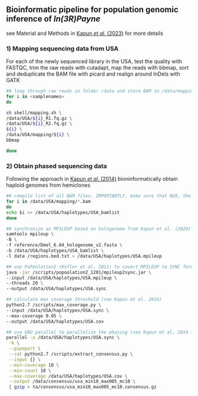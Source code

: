 ## Bioinformatic pipeline for population genomic inference of _In(3R)Payne_

see Material and Methods in [Kapun _et al._ (2023)]() for more details

### 1) Mapping sequencing data from USA

For each of the newly sequenced library in the USA, test the quality with FASTQC, trim the raw reads with cutadapt, map the reads with bbmap, sort and deduplicate the BAM file with picard and realign around InDels with GATK

```bash
## loop through raw reads in folder /data and store BAM in /data/mapping
for i in <samplenames>
do

sh shell/mapping.sh \
/data/USA/${i}_R1.fq.gz	\
/data/USA/${i}_R2.fq.gz	\	
${i} \
/data/USA/mapping/${i} \
bbmap

done 
```

### 2) Obtain phased sequencing data 

Following the approach in [Kapun _et al._ (2014)]() bioninformatically obtain haploid genomes from hemiclones

```bash
## compile list of all BAM files. IMPORTANTLY, make sure that NG9, the reference strain is in the first row. 
for i in /data/USA/mapping/*.bam
do
echo $i >> /data/USA/haplotypes/USA_bamlist
done 

## synchronize as MPILEUP based on hologenome from Kapun et al. (2020) only including 3L and 3R
samtools mpileup \
-B \
-f reference/Dmel_6.04_hologenome_v2.fasta \
-b /data/USA/haplotypes/USA_bamlist \
-l data /regions.bed.txt > /data/USA/haplotypes/USA.mpileup

## use PoPoolation2 (Kofler et al. 2011) to covert MPILEUP to SYNC format
java -jar /scripts/popoolation2_1201/mpileup2sync.jar \
--input /data/USA/haplotypes/USA.mpileup \
--threads 20 \
--output /data/USA/haplotypes/USA.sync

## calculate max coverage threshold (see Kapun et al. 2014)
python2.7 /scripts/max_coverage.py \
--input /data/USA/haplotypes/USA.sync \
--max-coverage 0.05 \
--output /data/USA/haplotypes/USA.cov

## use GNU parallel to parallelize the phasing (see Kapun et al. 2014 for details)
parallel -a /data/USA/haplotypes/USA.sync \
 -k \
 --pipepart \
 --cat python2.7 /scripts/extract_consensus.py \
 --input {} \
 --min-coverage 10 \
 --min-count 10 \
 --max-coverage /data/USA/haplotypes/USA.cov \
 --output /data/consensus/usa_min10_max005_mc10 \
 | gzip > ta/consensus/usa_min10_max005_mc10.consensus.gz
```